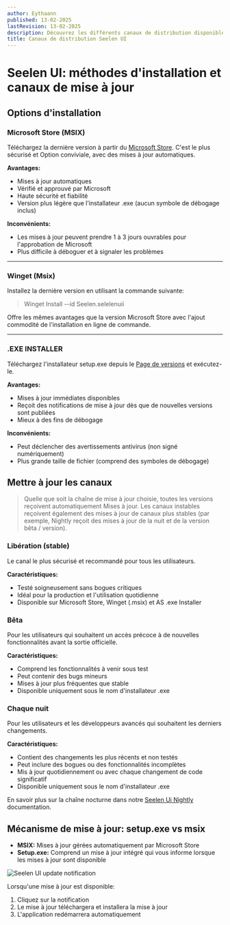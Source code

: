 ```yaml
---
author: Eythaann
published: 13-02-2025
lastRevision: 13-02-2025
description: Découvrez les différents canaux de distribution disponibles pour Seelen UI
title: Canaux de distribution Seelen UI
---
```


# Seelen UI: méthodes d'installation et canaux de mise à jour

## Options d'installation

### Microsoft Store (MSIX)

Téléchargez la dernière version à partir du
[Microsoft Store](https://www.microsoft.com/store). C'est le plus sécurisé et
Option conviviale, avec des mises à jour automatiques.

**Avantages:**

- Mises à jour automatiques
- Vérifié et approuvé par Microsoft
- Haute sécurité et fiabilité
- Version plus légère que l'installateur .exe (aucun symbole de débogage inclus)

**Inconvénients:**

- Les mises à jour peuvent prendre 1 à 3 jours ouvrables pour l'approbation de
  Microsoft
- Plus difficile à déboguer et à signaler les problèmes

---

### Winget (Msix)

Installez la dernière version en utilisant la commande suivante:

> Winget Install --id Seelen.selelenuii

Offre les mêmes avantages que la version Microsoft Store avec l'ajout commodité
de l'installation en ligne de commande.

---

### .EXE INSTALLER

Téléchargez l'installateur setup.exe depuis le
[Page de versions](https://github.com/eythaann/Seelen-UI/releases) et
exécutez-le.

**Avantages:**

- Mises à jour immédiates disponibles
- Reçoit des notifications de mise à jour dès que de nouvelles versions sont
  publiées
- Mieux à des fins de débogage

**Inconvénients:**

- Peut déclencher des avertissements antivirus (non signé numériquement)
- Plus grande taille de fichier (comprend des symboles de débogage)

## Mettre à jour les canaux

> Quelle que soit la chaîne de mise à jour choisie, toutes les versions
> reçoivent automatiquement Mises à jour. Les canaux instables reçoivent
> également des mises à jour de canaux plus stables (par exemple, Nightly reçoit
> des mises à jour de la nuit et de la version bêta / version).

### Libération (stable)

Le canal le plus sécurisé et recommandé pour tous les utilisateurs.

**Caractéristiques:**

- Testé soigneusement sans bogues critiques
- Idéal pour la production et l'utilisation quotidienne
- Disponible sur Microsoft Store, Winget (.msix) et AS .exe Installer

### Bêta

Pour les utilisateurs qui souhaitent un accès précoce à de nouvelles
fonctionnalités avant la sortie officielle.

**Caractéristiques:**

- Comprend les fonctionnalités à venir sous test
- Peut contenir des bugs mineurs
- Mises à jour plus fréquentes que stable
- Disponible uniquement sous le nom d'installateur .exe

### Chaque nuit

Pour les utilisateurs et les développeurs avancés qui souhaitent les derniers
changements.

**Caractéristiques:**

- Contient des changements les plus récents et non testés
- Peut inclure des bogues ou des fonctionnalités incomplètes
- Mis à jour quotidiennement ou avec chaque changement de code significatif
- Disponible uniquement sous le nom d'installateur .exe

En savoir plus sur la chaîne nocturne dans notre
[Seelen Ui Nightly](https://seelen.io/blog/nightly) documentation.

## Mécanisme de mise à jour: setup.exe vs msix

- **MSIX:** Mises à jour gérées automatiquement par Microsoft Store
- **Setup.exe:** Comprend un mise à jour intégré qui vous informe lorsque les
  mises à jour sont disponible

![Seelen UI update notification](https://github.com/Seelen-Inc/slu-blog/blob/master/blog/seelen-ui-distribution-channels/image.png?raw=true)

Lorsqu'une mise à jour est disponible:

1. Cliquez sur la notification
2. Le mise à jour téléchargera et installera la mise à jour
3. L'application redémarrera automatiquement
